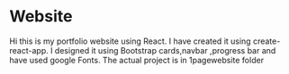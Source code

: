 # Website
Hi this is my portfolio website using React.
I have created it using create-react-app.
I designed it using Bootstrap cards,navbar ,progress bar and have used google Fonts.
The actual project is in 1pagewebsite folder
